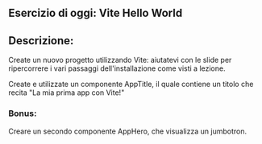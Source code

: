 ## Esercizio di oggi: Vite Hello World

## Descrizione:
Create un nuovo progetto utilizzando Vite: aiutatevi con le slide per ripercorrere i vari passaggi dell'installazione come visti a lezione.

Create e utilizzate un componente AppTitle, il quale contiene un titolo che recita "La mia prima app con Vite!"

### Bonus:
Creare un secondo componente AppHero, che visualizza un jumbotron.
